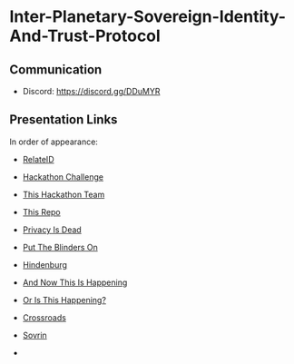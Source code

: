 # Inter-Planetary-Sovereign-Identity-And-Trust-Protocol

## Communication

* Discord: https://discord.gg/DDuMYR

## Presentation Links

In order of appearance:

  * [RelateID](http://relateid.com/)
  * [Hackathon Challenge](https://www.hackworks.com/en/missionhackMTL)
  * [This Hackathon Team](https://www.hackworks.com/en/missionhackMTL/teams/interplanetary.sovereign.identity..network.protocol)
  * [This Repo]()

  * [Privacy Is Dead](https://www.google.ca/search?q=scott+mcnealy+privacy+is+dead&oq=scott+mcnealy+pri&aqs=chrome.0.0j69i57j0.8520j0j1&client=ubuntu&sourceid=chrome&ie=UTF-8)
  * [Put The Blinders On](http://www.morethanasundayfaith.com/wp-content/uploads/2012/09/blinders-on.jpg)
  * [Hindenburg](https://cnet3.cbsistatic.com/img/67Sl3FEESRlc7jnJpiZQW7Ehv7Y=/2012/04/30/f6ab3806-fdc7-11e2-8c7c-d4ae52e62bcc/big_hindenburg_explodes_over_lakehurst.jpg)
  * [And Now This Is Happening](https://amp.businessinsider.com/images/565f3959dd0895e01f8b46a7-750-562.jpg)
  * [Or Is This Happening?](https://www.itworldcanada.com/wp-content/uploads/2017/03/GettyImages-156200917-1-620x250.jpg)
  * [Crossroads](https://previews.123rf.com/images/cherezoff/cherezoff1407/cherezoff140700231/29762094-crossroads-road-sign-pointer-to-the-right-way-but-wrong-way-left-choice-concept.jpg)
  * [Sovrin](https://sovrin.org/)
  * 
